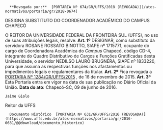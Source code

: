       **Revogada por:**  [PORTARIA Nº 674/GR/UFFS/2018 (REVOGADA)](/atos-normativos/portaria/gr/2018-0674) 

   DESIGNA SUBSTITUTO DO COORDENADOR ACADÊMICO DO CAMPUS CHAPECÓ  

 O REITOR DA UNIVERSIDADE FEDERAL DA FRONTEIRA SUL (UFFS), no uso de suas atribuições legais, resolve:   **Art. 1º** DESIGNAR, como substituto da servidora ROSANE ROSSATO BINOTTO, SIAPE nº 1715771, ocupante do cargo de Coordenadora Acadêmica do *Campus* Chapecó, código CD-4, integrante do Quadro Distributivo de Cargos e Funções Gratificadas desta Universidade, o servidor NEDILSO LAURO BRUGNERA, SIAPE nº 1833220, para que assuma as respectivas funções nos afastamentos ou impedimentos legais e regulamentares da titular.   **Art. 2º** Fica revogada a [PORTARIA Nº 1284/GR/UFFS/2015](https://www.uffs.edu.br/atos-normativos/portaria/gr/2015-1284)  , de 16 de novembro de 2015.   **Art. 3º** Esta Portaria entra em vigor na data de sua publicação no Diário Oficial da União.      **Data do ato:** Chapecó-SC, 09 de junho de 2016.   
 

    Jaime Giolo   
 Reitor da UFFS 

      Documento Histórico  [PORTARIA Nº 631/GR/UFFS/2016 (REVOGADA)](https://www.uffs.edu.br/atos-normativos/portaria/gr/2016-0631/@@download/documento_historico)     
      